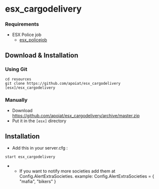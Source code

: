 # esx_cargodelivery

### Requirements
* ESX Police job
  * [esx_policejob](https://github.com/ESX-Org/esx_policejob)

## Download & Installation

### Using Git
```
cd resources
git clone https://github.com/apoiat/esx_cargodelivery [esx]/esx_cargodelivery
```

### Manually
- Download https://github.com/apoiat/esx_cargodelivery/archive/master.zip
- Put it in the `[esx]` directory


## Installation
- Add this in your server.cfg :

```
start esx_cargodelivery
```
-  * If you want to notify more societies add them at Config.AlertExtraSocieties.
	 example: Config.AlertExtraSocieties = { "mafia", "bikers" }
